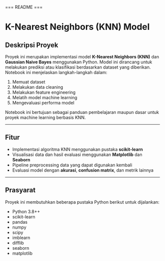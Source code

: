 === README ===

# K-Nearest Neighbors (KNN) Model

## Deskripsi Proyek

Proyek ini merupakan implementasi model **K-Nearest Neighbors (KNN)** dan **Gaussian Naive Bayes** menggunakan Python. Model ini dirancang untuk melakukan prediksi atau klasifikasi berdasarkan dataset yang diberikan. Notebook ini menjelaskan langkah-langkah dalam:

1. Memuat dataset
2. Melakukan data cleaning
3. Melakukan feature engineering
4. Melatih model machine learning
5. Mengevaluasi performa model

Notebook ini bertujuan sebagai panduan pembelajaran maupun dasar untuk proyek machine learning berbasis KNN.

---

## Fitur

- Implementasi algoritma KNN menggunakan pustaka **scikit-learn**
- Visualisasi data dan hasil evaluasi menggunakan **Matplotlib** dan **Seaborn**
- Pipeline preprocessing data yang dapat digunakan kembali
- Evaluasi model dengan **akurasi**, **confusion matrix**, dan metrik lainnya

---

## Prasyarat

Proyek ini membutuhkan beberapa pustaka Python berikut untuk dijalankan:

- Python 3.8++
- scikit-learn
- pandas
- numpy
- scipy
- imblearn
- difflib
- seaborn
- matplotlib
